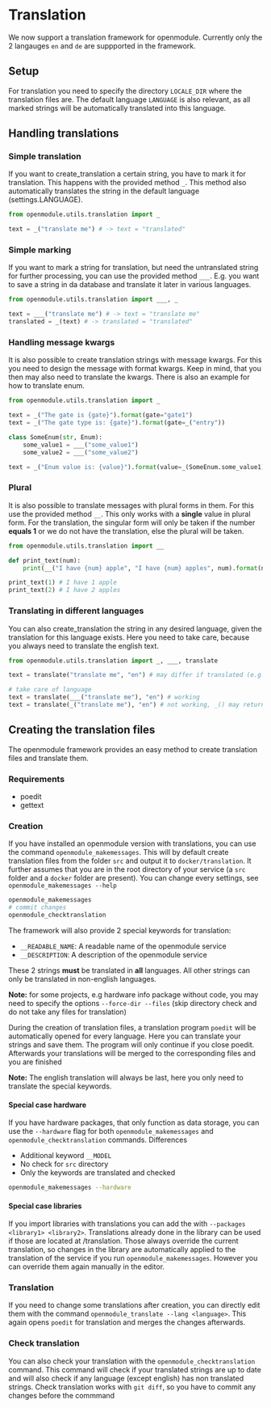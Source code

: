 # Translation

We now support a translation framework for openmodule.
Currently only the 2 langauges `en` and `de` are suppported in the framework.

## Setup

For translation you need to specify the directory `LOCALE_DIR` where the translation files are. 
The default language `LANGUAGE` is also relevant, as all marked strings will be automatically translated into this language.


## Handling translations

### Simple translation

If you want to create_translation a certain string, you have to mark it for translation. This happens with the provided method `_`.
This method also automatically translates the string in the default language (settings.LANGUAGE).

```python
from openmodule.utils.translation import _

text = _("translate me") # -> text = "translated"
```

### Simple marking

If you want to mark a string for translation, but need the untranslated string for further processing, you can use the provided method `___`.
E.g. you want to save a string in da database and translate it later in various languages.

```python
from openmodule.utils.translation import ___, _

text = ___("translate me") # -> text = "translate me"
translated = _(text) # -> translated = "translated"
```


### Handling message kwargs

It is also possible to create translation strings with message kwargs. For this you need to design the message with format kwargs.
Keep in mind, that you then may also need to translate the kwargs. There is also an example for how to translate enum.

```python
from openmodule.utils.translation import _

text = _("The gate is {gate}").format(gate="gate1")
text = _("The gate type is: {gate}").format(gate=_("entry"))

class SomeEnum(str, Enum):
    some_value1 = ___("some_value1")
    some_value2 = ___("some_value2")

text = _("Enum value is: {value}").format(value=_(SomeEnum.some_value1))
```

### Plural

It is also possible to translate messages with plural forms in them. For this use the provided method `__`. This only works with a **single** value in plural form. 
For the translation, the singular form will only be taken if the number **equals 1** or we do not have the translation, else the plural will be taken.
```python
from openmodule.utils.translation import __

def print_text(num):
    print(__("I have {num} apple", "I have {num} apples", num).format(num=num))

print_text(1) # I have 1 apple
print_text(2) # I have 2 apples
```


### Translating in different languages

You can also create_translation the string in any desired language, given the translation for this language exists. Here you need to take care, because you always need to translate the english text.


```python
from openmodule.utils.translation import _, ___, translate

text = translate("translate me", "en") # may differ if translated (e.g. fix typo only in translation)

# take care of language
text = translate(___("translate me"), "en") # working
text = translate(_("translate me"), "en") # not working, _() may return german text
```


## Creating the translation files

The openmodule framework provides an easy method to create translation files and translate them.

### Requirements
* poedit
* gettext

### Creation

If you have installed an openmodule version with translations, you can use the command `openmodule_makemessages`.
This will by default create translation files from the folder `src` and output it to `docker/translation`.
It further assumes that you are in the root directory of your service (a `src` folder and a `docker` folder are present).
You can change every settings, see `openmodule_makemessages --help`

```bash
openmodule_makemessages 
# commit changes
openmodule_checktranslation
```


The framework will also provide 2 special keywords for translation: 
* `__READABLE_NAME`: A readable name of the openmodule service
* `__DESCRIPTION`: A description of the openmodule service

These 2 strings **must** be translated in **all** languages. All other strings can only be translated in non-english languages.

**Note:** for some projects, e.g hardware info package without code, you may need to specify the options `--force-dir --files` (skip directory check and do not take any files for translation)


During the creation of translation files, a translation program `poedit` will be automatically opened for every language.
Here you can translate your strings and save them. The program will only continue if you close poedit.
Afterwards your translations will be merged to the corresponding files and you are finished

**Note:** The english translation will always be last, here you only need to translate the special keywords.


#### Special case hardware

If you have hardware packages, that only function as data storage, you can use the `--hardware` flag for both `openmodule_makemessages` and `openmodule_checktranslation` commands.
Differences
* Additional keyword `__MODEL`
* No check for `src` directory
* Only the keywords are translated and checked

```bash
openmodule_makemessages --hardware
```

#### Special case libraries

If you import libraries with translations you can add the with `--packages <library1> <library2>`. Translations already
done in the library can be used if those are located at <pip package path of library>/translation. Those always override
the current translation, so changes in the library are automatically applied to the translation of the service if you
run `openmodule_makemessages`. However you can override them again manually in the editor.

### Translation

If you need to change some translations after creation, you can directly edit them with the command `openmodule_translate --lang <language>`.
This again opens `poedit` for translation and merges the changes afterwards.


### Check translation

You can also check your translation with the `openmodule_checktranslation` command. This command will check if your 
translated strings are up to date and will also check if any language (except english) has non translated strings.
Check translation works with `git diff`, so you have to commit any changes before the commmand
